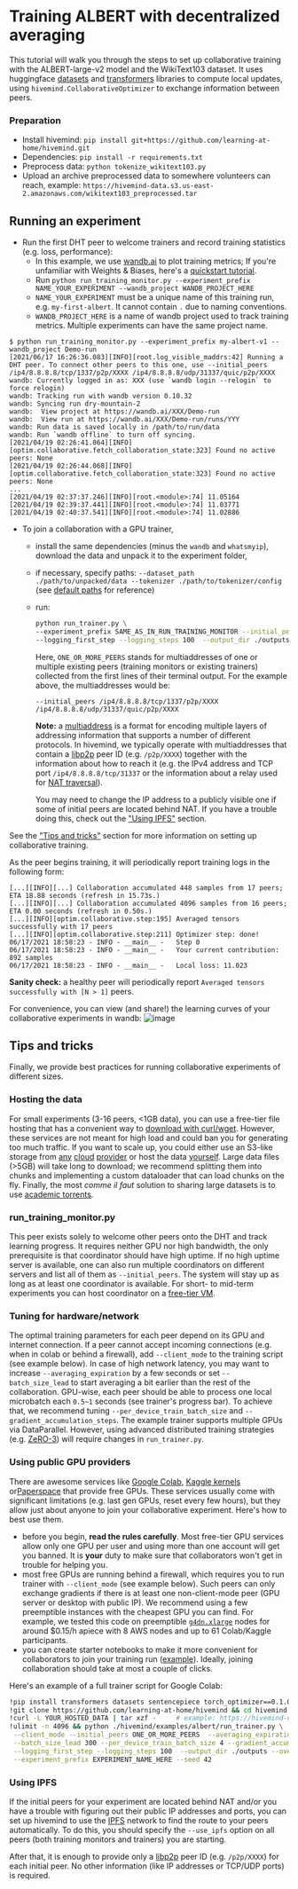 # Training ALBERT with decentralized averaging

This tutorial will walk you through the steps to set up collaborative training with the ALBERT-large-v2 model and the WikiText103 dataset. It uses huggingface [datasets](https://github.com/huggingface/datasets) and [transformers](https://github.com/huggingface/transformers/) libraries to compute local updates, using `hivemind.CollaborativeOptimizer` to exchange information between peers.

### Preparation
* Install hivemind: `pip install git+https://github.com/learning-at-home/hivemind.git`
* Dependencies: `pip install -r requirements.txt`
* Preprocess data: `python tokenize_wikitext103.py`
* Upload an archive preprocessed data to somewhere volunteers can reach, example: `https://hivemind-data.s3.us-east-2.amazonaws.com/wikitext103_preprocessed.tar`


## Running an experiment
- Run the first DHT peer to welcome trainers and record training statistics (e.g. loss, performance):
   - In this example, we use [wandb.ai](https://wandb.ai/site) to plot training metrics; If you're unfamiliar with Weights & Biases, here's a [quickstart tutorial](https://docs.wandb.ai/quickstart).
   - Run `python run_training_monitor.py --experiment_prefix NAME_YOUR_EXPERIMENT --wandb_project WANDB_PROJECT_HERE`
   - `NAME_YOUR_EXPERIMENT` must be a unique name of this training run, e.g. `my-first-albert`. It cannot contain `.` due to naming conventions.
   - `WANDB_PROJECT_HERE` is a name of wandb project used to track training metrics. Multiple experiments can have the same project name.
```
$ python run_training_monitor.py --experiment_prefix my-albert-v1 --wandb_project Demo-run
[2021/06/17 16:26:36.083][INFO][root.log_visible_maddrs:42] Running a DHT peer. To connect other peers to this one, use --initial_peers /ip4/8.8.8.8/tcp/1337/p2p/XXXX /ip4/8.8.8.8/udp/31337/quic/p2p/XXXX
wandb: Currently logged in as: XXX (use `wandb login --relogin` to force relogin)
wandb: Tracking run with wandb version 0.10.32
wandb: Syncing run dry-mountain-2
wandb:  View project at https://wandb.ai/XXX/Demo-run
wandb:  View run at https://wandb.ai/XXX/Demo-run/runs/YYY
wandb: Run data is saved locally in /path/to/run/data
wandb: Run `wandb offline` to turn off syncing.
[2021/04/19 02:26:41.064][INFO][optim.collaborative.fetch_collaboration_state:323] Found no active peers: None
[2021/04/19 02:26:44.068][INFO][optim.collaborative.fetch_collaboration_state:323] Found no active peers: None
...
[2021/04/19 02:37:37.246][INFO][root.<module>:74] 11.05164
[2021/04/19 02:39:37.441][INFO][root.<module>:74] 11.03771
[2021/04/19 02:40:37.541][INFO][root.<module>:74] 11.02886
```

- To join a collaboration with a GPU trainer,
  - install the same dependencies (minus the `wandb` and `whatsmyip`), download the data and unpack it to the experiment folder,
  - if necessary, specify paths: `--dataset_path ./path/to/unpacked/data --tokenizer ./path/to/tokenizer/config` (see [default paths](https://github.com/learning-at-home/hivemind/blob/collaborative_albert_example/examples/albert/run_trainer.py#L63-L69) for reference)
  - run:
    ```bash
    python run_trainer.py \
    --experiment_prefix SAME_AS_IN_RUN_TRAINING_MONITOR --initial_peers ONE_OR_MORE_PEERS --seed 42 \
    --logging_first_step --logging_steps 100  --output_dir ./outputs --overwrite_output_dir --logging_dir ./logs
    ```

    Here, `ONE_OR_MORE_PEERS` stands for multiaddresses of one or multiple existing peers (training monitors or existing trainers)
    collected from the first lines of their terminal output. For the example above, the multiaddresses would be:
    ```
    --initial_peers /ip4/8.8.8.8/tcp/1337/p2p/XXXX /ip4/8.8.8.8/udp/31337/quic/p2p/XXXX
    ```

    __Note:__ a [multiaddress](https://docs.libp2p.io/concepts/addressing/) is a format for encoding multiple layers of addressing information
    that supports a number of different protocols. In hivemind, we typically operate with multiaddresses
    that contain a [libp2p](https://libp2p.io/) peer ID (e.g. `/p2p/XXXX`) together with the information about how to reach it
    (e.g. the IPv4 address and TCP port `/ip4/8.8.8.8/tcp/31337` or
    the information about a relay used for [NAT traversal](https://docs.libp2p.io/concepts/nat/)).

    You may need to change the IP address to a publicly visible one if some of initial peers are located behind NAT.
    If you have a trouble doing this, check out the ["Using IPFS"](#using-ipfs) section.

See the ["Tips and tricks"](#tips-and-tricks) section for more information on setting up collaborative training.

As the peer begins training, it will periodically report training logs in the following form:
```
[...][INFO][...] Collaboration accumulated 448 samples from 17 peers; ETA 18.88 seconds (refresh in 15.73s.)
[...][INFO][...] Collaboration accumulated 4096 samples from 16 peers; ETA 0.00 seconds (refresh in 0.50s.)
[...][INFO][optim.collaborative.step:195] Averaged tensors successfully with 17 peers
[...][INFO][optim.collaborative.step:211] Optimizer step: done!
06/17/2021 18:58:23 - INFO - __main__ -   Step 0
06/17/2021 18:58:23 - INFO - __main__ -   Your current contribution: 892 samples
06/17/2021 18:58:23 - INFO - __main__ -   Local loss: 11.023

```

__Sanity check:__ a healthy peer will periodically report `Averaged tensors successfully with [N > 1]` peers.

For convenience, you can view (and share!) the learning curves of your collaborative experiments in wandb:
![image](https://user-images.githubusercontent.com/3491902/115177859-bed5e100-a0d8-11eb-82bc-55d1b12d335d.png)


## Tips and tricks

Finally, we provide best practices for running collaborative experiments of different sizes.

### Hosting the data
For small experiments (3-16 peers, <1GB data), you can use a free-tier file hosting that has a convenient way to [download with curl/wget](https://superuser.com/questions/470664/how-to-download-dropbox-files-using-wget-command). However, these services are not meant for high load and could ban you for generating too much traffic. If you want to scale up, you could either use an S3-like storage from [any](https://aws.amazon.com/s3/) [cloud](https://cloud.google.com/storage) [provider](https://cloud.google.com/storage) or host the data [yourself]((https://gist.github.com/willurd/5720255)). Large data files (>5GB) will take long to download; we recommend splitting them into chunks and implementing a custom dataloader that can load chunks on the fly. Finally, the most _comme il faut_ solution to sharing large datasets is to use [academic torrents](https://academictorrents.com/).

### run_training_monitor.py
This peer exists solely to welcome other peers onto the DHT and track learning progress. It requires neither GPU nor high bandwidth, the only prerequisite is that coordinator should have high uptime. If no high uptime server is available, one can also run multiple coordinators on different servers and list all of them as `--initial_peers`. The system will stay up as long as at least one coordinator is available. For short- to mid-term experiments you can host coordinator on a [free-tier VM](https://www.quora.com/Are-there-any-free-online-virtual-machines).

### Tuning for hardware/network
The optimal training parameters for each peer depend on its GPU and internet connection. If a peer cannot accept incoming connections (e.g. when in colab or behind a firewall), add `--client_mode` to the training script (see example below). In case of high network latency, you may want to increase `--averaging_expiration` by a few seconds or set `--batch_size_lead` to start averaging a bit earlier than the rest of the collaboration. GPU-wise, each peer should be able to process one local microbatch each `0.5~1` seconds (see trainer's progress bar). To achieve that, we recommend tuning `--per_device_train_batch_size` and `--gradient_accumulation_steps`. The example trainer supports multiple GPUs via DataParallel. However, using advanced distributed training strategies (e.g. [ZeRO-3](https://www.deepspeed.ai/news/2021/03/07/zero3-offload.html)) will require changes in `run_trainer.py`.

### Using public GPU providers
There are awesome services like [Google Colab](https://colab.research.google.com/), [Kaggle kernels](https://www.kaggle.com/dansbecker/running-kaggle-kernels-with-a-gpu) or[Paperspace](https://gradient.paperspace.com/free-gpu) that provide free GPUs. These services usually come with significant limitations (e.g. last gen GPUs, reset every few hours), but they allow just about anyone to join your collaborative experiment. Here's how to best use them.
  - before you begin, __read the rules carefully__. Most free-tier GPU services allow only one GPU per user and using more than one account will get you banned. It is **your** duty to make sure that collaborators won't get in trouble for helping you.
  - most free GPUs are running behind a firewall, which requires you to run trainer with `--client_mode` (see example below). Such peers can only exchange gradients if there is at least one non-client-mode peer (GPU server or desktop with public IP). We recommend using a few preemptible instances with the cheapest GPU you can find. For example, we tested this code on preemptible [`g4dn.xlarge`](https://aws.amazon.com/blogs/aws/now-available-ec2-instances-g4-with-nvidia-t4-tensor-core-gpus/) nodes for around $0.15/h apiece with 8 AWS nodes and up to 61 Colab/Kaggle participants.
  - you can create starter notebooks to make it more convenient for collaborators to join your training run ([example](https://colab.research.google.com/gist/yhn112/e858cb841c73879d8ef98a84e03b43e7/collaborative-training-v0-10.ipynb)). Ideally, joining collaboration should take at most a couple of clicks.

Here's an example of a full trainer script for Google Colab:
```bash
!pip install transformers datasets sentencepiece torch_optimizer==0.1.0
!git clone https://github.com/learning-at-home/hivemind && cd hivemind && pip install -e .
!curl -L YOUR_HOSTED_DATA | tar xzf -     # example: https://hivemind-data.s3.us-east-2.amazonaws.com/wikitext103.tar.gz
!ulimit -n 4096 && python ./hivemind/examples/albert/run_trainer.py \
 --client_mode --initial_peers ONE_OR_MORE_PEERS  --averaging_expiration 10 \
 --batch_size_lead 300 --per_device_train_batch_size 4 --gradient_accumulation_steps 1 \
 --logging_first_step --logging_steps 100  --output_dir ./outputs --overwrite_output_dir --logging_dir ./logs \
 --experiment_prefix EXPERIMENT_NAME_HERE --seed 42
```

### Using IPFS
If the initial peers for your experiment are located behind NAT and/or you have a trouble with figuring out their public IP addresses and ports, you can set up hivemind to use the [IPFS](https://ipfs.io) network to find the route to your peers automatically. To do this, you should specify the `--use_ipfs` option on all peers (both training monitors and trainers) you are starting.

After that, it is enough to provide only a [libp2p](https://libp2p.io/) peer ID (e.g. `/p2p/XXXX`) for each initial peer. No other information (like IP addresses or TCP/UDP ports) is required.
